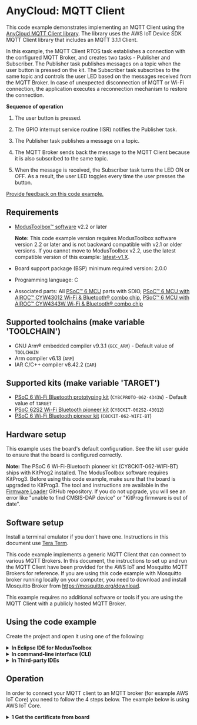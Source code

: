 # AnyCloud: MQTT Client

This code example demonstrates implementing an MQTT Client using the [AnyCloud MQTT Client library](https://github.com/cypresssemiconductorco/mqtt). The library uses the AWS IoT Device SDK MQTT Client library that includes an MQTT 3.1.1 Client.

In this example, the MQTT Client RTOS task establishes a connection with the configured MQTT Broker, and creates two tasks - Publisher and Subscriber. The Publisher task publishes messages on a topic when the user button is pressed on the kit. The Subscriber task subscribes to the same topic and controls the user LED based on the messages received from the MQTT Broker. In case of unexpected disconnection of MQTT or Wi-Fi connection, the application executes a reconnection mechanism to restore the connection.


**Sequence of operation**

1. The user button is pressed.

2. The GPIO interrupt service routine (ISR) notifies the Publisher task.

3. The Publisher task publishes a message on a topic.

4. The MQTT Broker sends back the message to the MQTT Client because it is also subscribed to the same topic.

5. When the message is received, the Subscriber task turns the LED ON or OFF. As a result, the user LED toggles every time the user presses the button.

[Provide feedback on this code example.](https://cypress.co1.qualtrics.com/jfe/form/SV_1NTns53sK2yiljn?Q_EED=eyJVbmlxdWUgRG9jIElkIjoiQ0UyMjk4ODkiLCJTcGVjIE51bWJlciI6IjAwMi0yOTg4OSIsIkRvYyBUaXRsZSI6IkFueUNsb3VkOiBNUVRUIENsaWVudCIsInJpZCI6InNtcngiLCJEb2MgdmVyc2lvbiI6IjMuMC4wIiwiRG9jIExhbmd1YWdlIjoiRW5nbGlzaCIsIkRvYyBEaXZpc2lvbiI6Ik1DRCIsIkRvYyBCVSI6IklDVyIsIkRvYyBGYW1pbHkiOiJQU09DIn0=)


## Requirements

- [ModusToolbox&trade; software](https://www.cypress.com/products/modustoolbox-software-environment) v2.2 or later

    **Note:** This code example version requires ModusToolbox software version 2.2 or later and is not backward compatible with v2.1 or older versions. If you cannot move to ModusToolbox v2.2, use the latest compatible version of this example: [latest-v1.X](https://github.com/cypresssemiconductorco/mtb-example-anycloud-mqtt-client/tree/latest-v1.X).

- Board support package (BSP) minimum required version: 2.0.0
- Programming language: C
- Associated parts: All [PSoC&trade; 6 MCU](http://www.cypress.com/PSoC6) parts with SDIO, [PSoC™ 6 MCU with AIROC™ CYW43012 Wi-Fi & Bluetooth® combo chip](https://www.cypress.com/documentation/datasheets/cyw43012-single-chip-ultra-low-power-ieee-80211n-compliant-ieee-80211ac), [PSoC™ 6 MCU with AIROC™ CYW4343W Wi-Fi & Bluetooth® combo chip](https://www.cypress.com/documentation/datasheets/cyw4343w-single-chip-80211-bgn-macbasebandradio-bluetooth-51)


## Supported toolchains (make variable 'TOOLCHAIN')

- GNU Arm® embedded compiler v9.3.1 (`GCC_ARM`) - Default value of `TOOLCHAIN`
- Arm compiler v6.13 (`ARM`)
- IAR C/C++ compiler v8.42.2 (`IAR`)


## Supported kits (make variable 'TARGET')

- [PSoC 6 Wi-Fi Bluetooth prototyping kit](https://www.cypress.com/CY8CPROTO-062-4343W) (`CY8CPROTO-062-4343W`) - Default value of `TARGET`
- [PSoC 62S2 Wi-Fi Bluetooth pioneer kit](https://www.cypress.com/CY8CKIT-062S2-43012) (`CY8CKIT-062S2-43012`)
- [PSoC 6 Wi-Fi Bluetooth pioneer kit](https://www.cypress.com/CY8CKIT-062-WiFi-BT) (`C8CKIT-062-WIFI-BT`)

## Hardware setup

This example uses the board's default configuration. See the kit user guide to ensure that the board is configured correctly.

**Note:** The PSoC 6 Wi-Fi-Bluetooth pioneer kit (CY8CKIT-062-WIFI-BT) ships with KitProg2 installed. The ModusToolbox software requires KitProg3. Before using this code example, make sure that the board is upgraded to KitProg3. The tool and instructions are available in the [Firmware Loader](https://github.com/cypresssemiconductorco/Firmware-loader) GitHub repository. If you do not upgrade, you will see an error like "unable to find CMSIS-DAP device" or "KitProg firmware is out of date".

## Software setup

Install a terminal emulator if you don't have one. Instructions in this document use [Tera Term](https://ttssh2.osdn.jp/index.html.en).

This code example implements a generic MQTT Client that can connect to various MQTT Brokers. In this document, the instructions to set up and run the MQTT Client have been provided for the AWS IoT and Mosquitto MQTT Brokers for reference. If you are using this code example with Mosquitto broker running locally on your computer, you need to download and install Mosquitto Broker from https://mosquitto.org/download.

This example requires no additional software or tools if you are using the MQTT Client with a publicly hosted MQTT Broker.

## Using the code example

Create the project and open it using one of the following:

<details><summary><b>In Eclipse IDE for ModusToolbox</b></summary>

1. Click the **New Application** link in the **Quick Panel** (or, use **File** > **New** > **ModusToolbox Application**). This launches the [Project Creator](http://www.cypress.com/ModusToolboxProjectCreator) tool.

2. Pick a kit supported by the code example from the list shown in the **Project Creator - Choose Board Support Package (BSP)** dialog.

   When you select a supported kit, the example is reconfigured automatically to work with the kit. To work with a different supported kit later, use the [Library Manager](https://www.cypress.com/ModusToolboxLibraryManager) to choose the BSP for the supported kit. You can use the Library Manager to select or update the BSP and firmware libraries used in this application. To access the Library Manager, click the link from the **Quick Panel**.

   You can also just start the application creation process again and select a different kit.

   If you want to use the application for a kit not listed here, you may need to update the source files. If the kit does not have the required resources, the application may not work.

3. In the **Project Creator - Select Application** dialog, choose the example by enabling the checkbox.

4. Optionally, change the suggested **New Application Name**.

5. Enter the local path in the **Application(s) Root Path** field to indicate where the application needs to be created.

   Applications that can share libraries can be placed in the same root path.

6. Click **Create** to complete the application creation process.

For more details, see the [Eclipse IDE for ModusToolbox User Guide](https://www.cypress.com/MTBEclipseIDEUserGuide) (locally available at *{ModusToolbox install directory}/ide_{version}/docs/mt_ide_user_guide.pdf*).

</details>

<details><summary><b>In command-line interface (CLI)</b></summary>

ModusToolbox provides the Project Creator as both a GUI tool and a command line tool to easily create one or more ModusToolbox applications. See the "Project Creator Tools" section of the [ModusToolbox User Guide](https://www.cypress.com/ModusToolboxUserGuide) for more details.

Alternatively, you can manually create the application using the following steps:

1. Download and unzip this repository onto your local machine, or clone the repository.

2. Open a CLI terminal and navigate to the application folder.

   On Windows, use the command line `modus-shell` program provided in the ModusToolbox installation instead of a standard Windows command line application. This shell provides access to all ModusToolbox tools. You can access it by typing `modus-shell` in the search box in the Windows menu.

   In Linux and macOS, you can use any terminal application.

   **Note:** The cloned application contains a default BSP file (*TARGET_xxx.mtb*) in the *deps* folder. Use the [Library Manager](https://www.cypress.com/ModusToolboxLibraryManager) (`make modlibs` command) to select and download a different BSP file, if required. If the selected kit does not have the required resources or is not [supported](#supported-kits-make-variable-target), the application may not work.

3. Import the required libraries by executing the `make getlibs` command.

Various CLI tools include a `-h` option that prints help information to the terminal screen about that tool. For more details, see the [ModusToolbox User Guide](https://www.cypress.com/ModusToolboxUserGuide) (locally available at *{ModusToolbox install directory}/docs_{version}/mtb_user_guide.pdf*).

</details>

<details><summary><b>In Third-party IDEs</b></summary>

1. Follow the instructions from the **In command-line interface (CLI)** section to create the application, and import the libraries using the `make getlibs` command.

2. Export the application to a supported IDE using the `make <ide>` command.

   For a list of supported IDEs and more details, see the "Exporting to IDEs" section of the [ModusToolbox User Guide](https://www.cypress.com/ModusToolboxUserGuide) (locally available at *{ModusToolbox install directory}/docs_{version}/mtb_user_guide.pdf*).

3. Follow the instructions displayed in the terminal to create or import the application as an IDE project.

</details>

## Operation
   
In order to connect your MQTT client to an MQTT broker (for example AWS IoT Core) you need to follow the 4 steps below.
The example below is using AWS IoT Core.
   
<details><summary><b>1 Get the certificate from board</b></summary>
* Use the micro USB cable to connect the USB port if your board to your machine

* Download and install [Teraterm](https://osdn.net/projects/ttssh2/releases/) 
   
* Start ttermpro.exe and connect to KitProg3 USB-UART (COMxxx)
   
* Set the baud rate to 1152000 (Setup -> Serial port ... -> Speed
   
* Press the RST microswitch on the board (top layer of the PCB close to the micro USB port)
   
* Inspect output in teraterm and copy and paste the PEM certificate string (copy text and right click)
  <details><summary><b>Example PEM certificate string</b></summary>
  <p>
  ```
-----BEGIN CERTIFICATE-----
MIIB9jCCAXygAwIBAgIEXgT+DjAKBggqhkjOPQQDAzByMQswCQYDVQQGEwJERTEh
MB8GA1UECgwYSW5maW5lb24gVGVjaG5vbG9naWVzIEFHMRMwEQYDVQQLDApPUFRJ
R0EoVE0pMSswKQYDVQQDDCJJbmZpbmVvbiBPUFRJR0EoVE0pIFRydXN0IE0gQ0Eg
MzAwMB4XDTIwMDkxMDExNDAzNVoXDTQwMDkxMDExNDAzNVowGjEYMBYGA1UEAwwP
SW5maW5lb25Jb1ROb2RlMFkwEwYHKoZIzj0CAQYIKoZIzj0DAQcDQgAE8xsE3m70
j4zbkjNT0VWtzlRiOXPMPuC0XhP/eHspdjyvIYiglddS0iUOLd9j5WCTs8/nEnh5
CXgm8OxtwjGYpaNYMFYwDgYDVR0PAQH/BAQDAgCAMAwGA1UdEwEB/wQCMAAwFQYD
VR0gBA4wDDAKBggqghQARAEUATAfBgNVHSMEGDAWgBSzg+GsVpQGWa/Yr1cheEV0
jgxJmTAKBggqhkjOPQQDAwNoADBlAjEA0jVk4QiWEyy1/rKM1hZZOrl97wDDXXpp
AgCQur1rUvgSp4umX0T4LT3EV1JvvUuCAjA86yrxxKrYft/+eqELm3vo7Pd6Jaf/
aLqzM0OYE4ys7VEMmlhaiP0pCMY18VObNvo=
-----END CERTIFICATE-----
  ```
  </p>
  </details>
   
</details>
   
<details><summary><b>2 Setting up your AWS account</b></summary>
<p>- Register your certificate if your board</p>
<p>- Create a policy</p>
<p>- Attach policy to certificate</p>
<p>- Create a thing</p>
<p>- Attach certificate to the thing you created</p>
<p>- Copy your endpoint identifier</p>
</details>

<details><summary><b>3 ModusToolbox(TM)</b></summary>
<p>- Download and install ModusToolbox(TM) here</p>
<p>- (optional) Add the github repository to ModusToolbox(TM)</p>
<p>- Create new application (choose your BSP and select Template Application "Secure Element Anycloud MQTT Client Demonstration")</p>
<p>- Copy your endpoint string to configs/mqtt_client.h (`MQTT_SNI_HOSTNAME` and `MQTT_BROKER_ADDRESS`)</p>
<p>- Change the Wi-Fi credentials to your local settings in *configs/wifi_config.h*</p>
<p>- Compile and flash to your board</p>
</details>

<details><summary><b>4 Subscribe to MQTT topic</b></summary>
- foobar
</details>
   
## Debugging

You can debug the example to step through the code. In the IDE, use the **\<Application Name> Debug (KitProg3_MiniProg4)** configuration in the **Quick Panel**. For more details, see the "Program and debug" section in the [Eclipse IDE for ModusToolbox User Guide](https://www.cypress.com/MTBEclipseIDEUserGuide).

**Note:** **(Only while debugging)** On the CM4 CPU, some code in `main()` may execute before the debugger halts at the beginning of `main()`. This means that some code executes twice - once before the debugger stops execution, and again after the debugger resets the program counter to the beginning of `main()`. See [KBA231071](https://community.cypress.com/docs/DOC-21143) to learn about this and for the workaround.

## Design and implementation

This example implements three RTOS tasks: MQTT Client, Publisher, and Subscriber. The main function initializes the BSP and the retarget-io library, and creates the MQTT Client task.

The MQTT Client task initializes the Wi-Fi connection manager (WCM) and connects to a Wi-Fi access point (AP) using the Wi-Fi network credentials that are configured in *wifi_config.h*. Upon a successful Wi-Fi connection, the task initializes the MQTT library and establishes a connection with the MQTT Broker/Server.

The MQTT connection is configured to be secure by default; the secure connection requires a client certificate, a private key, and the Root CA certificate of the MQTT Broker that are configured in *mqtt_client_config.h*.

After a successful MQTT connection, the Subscriber and Publisher tasks are created. The MQTT Client task then waits for commands from the other two tasks and callbacks to handle events like unexpected disconnections.

The Subscriber task initializes the user LED GPIO and subscribes to messages on the topic specified by the `MQTT_SUB_TOPIC` macro that can be configured in *mqtt_client_config.h*. When the Subscriber task receives a message from the Broker, it turns the user LED ON or OFF depending on whether the received message is "TURN ON" or "TURN OFF" (configured using the `MQTT_DEVICE_ON_MESSAGE` and `MQTT_DEVICE_OFF_MESSAGE` macros).

The Publisher task sets up the user button GPIO and configures an interrupt for the button. The ISR notifies the Publisher task upon a button press. The Publisher task then publishes messages (*TURN ON* / *TURN OFF*) on the topic specified by the `MQTT_PUB_TOPIC` macro. When the publish operation fails, a message is sent over a queue to the MQTT Client task.

An MQTT event callback function `mqtt_event_callback()` invoked by the MQTT library for events like MQTT disconnection and incoming MQTT subscription messages from the MQTT broker. In the case of an MQTT disconnection, the MQTT client task is informed about the disconnection using a message queue. When an MQTT subscription message is received, the subscriber callback function implemented in *subscriber_task.c* is invoked to handle the incoming MQTT message.

The MQTT client task handles unexpected disconnections in the MQTT or Wi-Fi connections by initiating reconnection to restore the Wi-Fi and/or MQTT connections. Upon failure, the Publisher and Subscriber tasks are deleted, cleanup operations of various libraries are performed, and then the MQTT client task is terminated.

**Note:** The CY8CPROTO-062-4343W board shares the same GPIO for the user button (USER BTN) and the CYW4343W host wakeup pin. Because this example uses the GPIO for interfacing with the user button to toggle the LED, the SDIO interrupt to wake up the host is disabled by setting `CY_WIFI_HOST_WAKE_SW_FORCE` to '0' in the Makefile through the `DEFINES` variable.

### Configuring the MQTT Client

#### Wi-Fi and MQTT configuration macros

| Macro                               |  Description              |
| :---------------------------------- | :------------------------ |
| **Wi-Fi Connection Configurations**  |  In *configs/wifi_config.h*  |
| `WIFI_SSID`       | SSID of the Wi-Fi AP to which the MQTT Client connects   |
| `WIFI_PASSWORD`   | Passkey/password for the Wi-Fi SSID specified above                 |
| `WIFI_SECURITY`   | Security type of the Wi-Fi AP. See `cy_wcm_security_t` structure in *cy_wcm.h* file for more details.      |
| `MAX_WIFI_CONN_RETRIES`   | Maximum number of retries for Wi-Fi connection   |
| `WIFI_CONN_RETRY_INTERVAL_MS`   | Time interval in milliseconds in between successive Wi-Fi connection retries   |
| **MQTT Connection Configurations**  |  In *configs/mqtt_client_config.h*  |
| `MQTT_BROKER_ADDRESS`      | Hostname of the MQTT Broker        |
| `MQTT_PORT`                | Port number to be used for the MQTT connection. As specified by IANA (Internet Assigned Numbers Authority), port numbers assigned for MQTT protocol are *1883* for non-secure connections and *8883* for secure connections. However, MQTT Brokers may use other ports. Configure this macro as specified by the MQTT Broker.                      |
| `MQTT_SECURE_CONNECTION`   | Set this macro to `1` if a secure (TLS) connection to the MQTT Broker is  required to be established; else `0`.         |
| `MQTT_USERNAME` <br> `MQTT_PASSWORD`   | User name and password for client authentication and authorization, if required by the MQTT Broker. However, note that this information is generally not encrypted and the password is sent in plain text. Therefore, this is not a recommended method of client authentication. |
| **MQTT Client Certificate Configurations**  |  In *configs/mqtt_client_config.h*  |
| `CLIENT_CERTIFICATE` <br> `CLIENT_PRIVATE_KEY`  | Certificate and private key of the MQTT Client used for client authentication. Note that these macros are applicable only when `MQTT_SECURE_CONNECTION` is set to `1`.      |
| `ROOT_CA_CERTIFICATE`      |  Root CA certificate of the MQTT Broker |
| **MQTT Message Configurations**    |  In *configs/mqtt_client_config.h*  |
| `MQTT_PUB_TOPIC`           | MQTT topic to which the messages are published by the Publisher task to the MQTT Broker    |
| `MQTT_SUB_TOPIC`           | MQTT topic to which the Subscriber task subscribes to. The MQTT Broker sends the messages to the Subscriber that are published in this topic (or equivalent topic).  |
| `MQTT_MESSAGES_QOS`        | The Quality of Service (QoS) level to be used by the Publisher and Subscriber. Valid choices are `0`, `1`, and `2`.  |
| `ENABLE_LWT_MESSAGE`       | Set this macro to `1` if you want to use the 'Last Will and Testament (LWT)' option; else `0`. LWT is an MQTT message that will be published by the MQTT Broker on the specified topic if the MQTT connection is unexpectedly closed. This configuration is sent to the MQTT Broker during MQTT connect operation; the MQTT Broker will publish the Will message on the Will topic when it recognizes an unexpected disconnection from the client. |
| `MQTT_WILL_TOPIC_NAME` <br> `MQTT_WILL_MESSAGE`   | The MQTT topic and message for the LWT option described above. These configurations are applicable only when `ENABLE_LWT_MESSAGE` is set to `1`.  |
| `MQTT_DEVICE_ON_MESSAGE` <br> `MQTT_DEVICE_OFF_MESSAGE`  | The MQTT messages that control the device (LED) state in this code example.  |
| **Other MQTT Client Configurations**    |  In *configs/mqtt_client_config.h*  |
| `GENERATE_UNIQUE_CLIENT_ID`   | Every active MQTT connection must have a unique client identifier. If this macro is set to `1`, the device will generate a unique client identifier by appending a timestamp to the string specified by the `MQTT_CLIENT_IDENTIFIER` macro. This feature is useful if you are using the same code on multiple kits simultaneously.   |
| `MQTT_CLIENT_IDENTIFIER`     | The client identifier (client ID) string to be used during MQTT connection. If `GENERATE_UNIQUE_CLIENT_ID` is set to `1`, a timestamp is appended to this macro value and used as the client ID; else, the value specified for this macro is directly used as the client ID.   |
| `MQTT_CLIENT_IDENTIFIER_MAX_LEN`   | The longest client identifier that an MQTT server must accept (as defined by the MQTT 3.1.1 spec) is 23 characters. However, some MQTT Brokers support longer client IDs. Configure this macro as per the MQTT Broker specification.  |
| `MQTT_TIMEOUT_MS`            | Timeout in milliseconds for MQTT operations in this example   |
| `MQTT_KEEP_ALIVE_SECONDS`    | The keepalive interval in seconds used for MQTT ping request   |
| `MQTT_ALPN_PROTOCOL_NAME`   | The Application Layer Protocol Negotiation (ALPN) protocol name to be used that is supported by the MQTT Broker in use. Note that this is an optional macro for most of the use cases. <br>Per IANA, the port numbers assigned for MQTT protocol are 1883 for non-secure connections and 8883 for secure connections. In some cases, there is a need to use other ports for MQTT like port 443 (which is reserved for HTTPS). ALPN is an extension to TLS that allows many protocols to be used over a secure connection.     |
| `MQTT_SNI_HOSTNAME`   | The Server Name Indication (SNI) host name to be used during the Transport Layer Security (TLS) connection as specified by the MQTT Broker. <br>SNI is extension to the TLS protocol. As required by some MQTT Brokers, SNI typically includes the hostname in the "Client Hello" message sent during TLS handshake.     |
| `MQTT_NETWORK_BUFFER_SIZE`   | A network buffer is allocated for sending and receiving MQTT packets over the network. Specify the size of this buffer using this macro. Note that the minimum buffer size is defined by `CY_MQTT_MIN_NETWORK_BUFFER_SIZE` macro in the MQTT library.  |
| `MAX_MQTT_CONN_RETRIES`   | Maximum number of retries for MQTT connection   |
| `MQTT_CONN_RETRY_INTERVAL_MS`   | Time interval in milliseconds in between successive MQTT connection retries   |

#### Setting up the MQTT Broker

<details><summary><b>AWS IoT MQTT</b></summary>

 1. Set up the MQTT device (also known as a *Thing*) in the AWS IoT Core as described in the [Getting started with AWS IoT tutorial](https://docs.aws.amazon.com/iot/latest/developerguide/iot-gs.html).

    **Note:** While setting up your device, ensure that the policy associated with this device permits all MQTT operations (*iot:Connect*, *iot:Publish*, *iot:Receive*, and *iot:Subscribe*) for the resource used by this device. For testing purposes, it is recommended to have the following policy document which allows all *MQTT Policy Actions* on all *Amazon Resource Names (ARNs)*.
    ```
    {
        "Version": "2012-10-17",
        "Statement": [
            {
                "Effect": "Allow",
                "Action": "iot:*",
                "Resource": "*"
            }
        ]
    }
    ```

 2. In the *configs/mqtt_client_config.h* file, set `MQTT_BROKER_ADDRESS` to your custom endpoint on the **Settings** page of the AWS IoT Console. This has the format `ABCDEFG1234567.iot.<region>.amazonaws.com`.

 3. Set the macros `MQTT_PORT` to `8883` and `MQTT_SECURE_CONNECTION` to `1` in the *configs/mqtt_client_config.h* file.

 4. Download the following certificates and keys that are created and activated in the previous step:
       - A certificate for the AWS IoT Thing - *xxxxxxxxxx.cert.pem*
       - A public key - *xxxxxxxxxx.public.key*
       - A private key - *xxxxxxxxxx.private.key*
       - Root CA "RSA 2048 bit key: Amazon Root CA 1" for AWS IoT from [CA Certificates for Server Authentication](https://docs.aws.amazon.com/iot/latest/developerguide/server-authentication.html#server-authentication-certs).

 5. Using these certificates and keys, enter the following parameters in *mqtt_client_config.h* in Privacy-Enhanced Mail (PEM) format:
       - `CLIENT_CERTIFICATE` - *xxxxxxxxxx.cert.pem*
       - `CLIENT_PRIVATE_KEY` - *xxxxxxxxxx.private.key*
       - `ROOT_CA_CERTIFICATE` - Root CA certificate

    You can either convert the values to strings manually following the format shown in *mqtt_client_config.h* or you can use the HTML utility available [here](https://github.com/cypresssemiconductorco/amazon-freertos/blob/master/tools/certificate_configuration/PEMfileToCString.html) to convert the certificates and keys from PEM format to C string format. You need to clone the repository from GitHub to use the utility.

</details>

<details><summary><b>Local Mosquitto Broker</b></summary>

Download and install the Mosquitto Broker for your computer from https://mosquitto.org/download. The following instructions help in setting up the Mosquitto Broker for a secure connection with the client using self-signed SSL certificates. This requires **OpenSSL** which is already preloaded in the ModusToolbox installation. Run the below commands with a CLI (on Windows, use the command line "modus-shell" program provided in the ModusToolbox installation instead of a standard Windows command-line application).

1. Generate the CA certificate for the Mosquitto Broker / Server using the following commands. Follow the instructions in the command window to provide the details required.
   ```
   openssl genrsa -out ca.key 2048
   openssl req -new -x509 -sha256 -nodes -days 365 -key ca.key -out ca.crt
   ```

2. Generate the server key pair and server certificate (signed using the CA certificate from step 1) for the Mosquitto Broker using the following commands. Follow the instructions in the command window to provide the details required.
   ```
   openssl genrsa -out server.key 2048
   openssl req -new -nodes -sha256 -key server.key -out server.csr
   openssl x509 -req -sha256 -in server.csr -CA ca.crt -CAkey ca.key -CAcreateserial -out server.crt -days 365
   ```

   At this stage, the certificates and keys required by the Mosquitto broker are ready. The files used from the above steps are *ca.crt*, *server.crt*, and *server.key*.

3. Create a configuration file for the Mosquitto Broker - *mosquitto.conf* with the following contents and provide the path to the generated credentials (*ca.crt*, *server.crt*, and *server.key*) under the SSL settings section.
   ```
   # Config file for mosquitto
   connection_messages true
   per_listener_settings true

   listener 8883
   require_certificate true
   use_identity_as_username true
   allow_anonymous false

   # SSL settings
   cafile <path-to-ca.crt>
   keyfile <path-to-server.key>
   certfile <path-to-server.crt>
   ```

4. Start the Mosquitto Broker with the configurations from the above *mosquitto.conf* file using the following command. If the *mosquitto.conf* file is present in a different location from where the command is run, provide the path to the config file after the `-c` argument in the following command:
   ```
   mosquitto -v -c mosquitto.conf
   ```

5. Generate the client certificates using the following commands. Follow the instructions in the command window to provide the details required. Note that the last command requires *ca.crt* and *ca.key* files generated in Step 2.
   ```
   openssl genrsa -out client.key 2048
   openssl req -new -out client.csr -key client.key
   openssl x509 -req -in client.csr -CA ca.crt -CAkey ca.key -CAcreateserial -out client.crt -days 365
   ```

6. Configure the MQTT Client configurations in *configs/mqtt_client_config.h* as follows:

     - `MQTT_BROKER_ADDRESS` as the IP address of the computer running the Mosquitto Broker (the computer on which Step 4 is performed).

     - `MQTT_PORT` as `8883`.

     - `MQTT_SECURE_CONNECTION` as `1`.

     - Using the client certificate (*client.crt*), private key (*client.key*), and root CA certificate (*ca.crt*) from the above steps, configure the `CLIENT_CERTIFICATE`, `CLIENT_PRIVATE_KEY`, and `ROOT_CA_CERTIFICATE` macros respectively.

       You can either convert the PEM format values to strings manually following the format shown in *mqtt_client_config.h* or you can use the HTML utility available [here](https://github.com/cypresssemiconductorco/amazon-freertos/blob/master/tools/certificate_configuration/PEMfileToCString.html) to convert the certificates and keys from PEM format to C string format. You need to clone the repository from GitHub to use the utility.

</details>

Although this section provides instructions only for AWS IoT and local Mosquitto Broker, the MQTT Client implemented in this example is generic. It is expected to work with other MQTT Brokers with appropriate configurations. See the [list of publicly-accessible MQTT Brokers](https://github.com/mqtt/mqtt.github.io/wiki/public_brokers) that can be used for testing and prototyping purposes.

### Resources and settings

**Table 1. Application resources**

| Resource  |  Alias/Object     |    Purpose     |
| :------- | :------------    | :------------ |
| UART (HAL)|cy_retarget_io_uart_obj| UART HAL object used by Retarget-IO for Debug UART port  |
| GPIO (HAL)    | CYBSP_USER_LED         | User LED controlled by the Subscriber based on incoming MQTT messages  |
| GPIO (HAL)    | CYBSP_USER_BTN         | User Button used to notify the Publisher to publish MQTT messages |

## Related resources

| Application notes                                            |                                                              |
| :----------------------------------------------------------- | :----------------------------------------------------------- |
| [AN228571](https://www.cypress.com/AN228571) – Getting started with PSoC 6 MCU on ModusToolbox | Describes PSoC 6 MCU devices and how to build your first application with ModusToolbox |
| [AN221774](https://www.cypress.com/AN221774) – Getting started with PSoC 6 MCU on PSoC Creator | Describes PSoC 6 MCU devices and how to build your first application with PSoC Creator |
| [AN210781](https://www.cypress.com/AN210781) – Getting started with PSoC 6 MCU with Bluetooth Low Energy connectivity on PSoC Creator | Describes PSoC 6 MCU with Bluetooth LE connectivity devices and how to build your first application with PSoC Creator |
| [AN215656](https://www.cypress.com/AN215656) – PSoC 6 MCU: dual-CPU system design | Describes the dual-CPU architecture in PSoC 6 MCU, and shows how to build a simple dual-CPU design |
| **Code examples**                                            |                                                              |
| [Using ModusToolbox](https://github.com/cypresssemiconductorco/Code-Examples-for-ModusToolbox-Software) | [Using PSoC Creator](https://www.cypress.com/documentation/code-examples/psoc-6-mcu-code-examples) |
| **Device documentation**                                     |                                                              |
| [PSoC 6 MCU datasheets](https://www.cypress.com/search/all?f[0]=meta_type%3Atechnical_documents&f[1]=resource_meta_type%3A575&f[2]=field_related_products%3A114026) | [PSoC 6 technical reference manuals](https://www.cypress.com/search/all/PSoC%206%20Technical%20Reference%20Manual?f[0]=meta_type%3Atechnical_documents&f[1]=resource_meta_type%3A583) |
| **Development kits**                                         | Buy at www.cypress.com                                       |
| [CY8CKIT-062-BLE](https://www.cypress.com/CY8CKIT-062-BLE) PSoC 6 Bluetooth LE pioneer kit | [CY8CKIT-062-WiFi-BT](https://www.cypress.com/CY8CKIT-062-WiFi-BT) PSoC 6 Wi-Fi Bluetooth pioneer kit |
| [CY8CPROTO-063-BLE](https://www.cypress.com/CY8CPROTO-063-BLE) PSoC 6 Bluetooth LE prototyping kit | [CY8CPROTO-062-4343W](https://www.cypress.com/CY8CPROTO-062-4343W) PSoC 6 Wi-Fi Bluetooth prototyping kit |
| [CY8CKIT-062S2-43012](https://www.cypress.com/CY8CKIT-062S2-43012) PSoC 62S2 Wi-Fi Bluetooth pioneer kit | [CY8CPROTO-062S3-4343W](https://www.cypress.com/CY8CPROTO-062S3-4343W) PSoC 62S3 Wi-Fi Bluetooth prototyping kit |
| [CYW9P62S1-43438EVB-01](https://www.cypress.com/CYW9P62S1-43438EVB-01) PSoC 62S1 Wi-Fi Bluetooth pioneer kit | [CYW9P62S1-43012EVB-01](https://www.cypress.com/CYW9P62S1-43012EVB-01) PSoC 62S1 Wi-Fi Bluetooth pioneer kit |
| [CY8CKIT-064B0S2-4343W](http://www.cypress.com/CY8CKIT-064B0S2-4343W) PSoC 64 "Secure Boot" Wi-Fi Bluetooth pioneer kit |            |
| **Libraries**                                                |                                                              |
| PSoC 6 peripheral driver library (PDL) and docs  | [mtb-pdl-cat1](https://github.com/cypresssemiconductorco/mtb-pdl-cat1) on GitHub |
| Hardware abstraction layer (HAL) Library and docs    | [mtb-hal-cat1](https://github.com/cypresssemiconductorco/mtb-hal-cat1) on GitHub |
| Retarget IO - A utility library to retarget the standard input/output (STDIO) messages to a UART port | [retarget-io](https://github.com/cypresssemiconductorco/retarget-io) on GitHub |
| **Middleware**                                               |                                                              |
| MQTT Client library and documents                            | [mqtt](https://github.com/cypresssemiconductorco/mqtt) on GitHub |
| Wi-Fi connection manager (WCM) library and documents         | [wifi-connection-manager](https://github.com/cypresssemiconductorco/wifi-connection-manager) on GitHub |
| Wi-Fi middleware core library and documents                  | [wifi-mw-core](https://github.com/cypresssemiconductorco/wifi-mw-core) on GitHub|
| FreeRTOS library and documents                               | [freeRTOS](https://github.com/cypresssemiconductorco/freertos) on GitHub |
| CapSense&trade; library and documents                        | [capsense](https://github.com/cypresssemiconductorco/capsense) on GitHub |
| Links to all PSoC 6 MCU middleware                           | [psoc6-middleware](https://github.com/cypresssemiconductorco/psoc6-middleware) on GitHub |
| **Tools**                                                    |                                                              |
| [Eclipse IDE for ModusToolbox](https://www.cypress.com/modustoolbox) | The cross-platform, Eclipse-based IDE for IoT designers that supports application configuration and development targeting converged MCU and wireless systems. |
| [PSoC Creator™](https://www.cypress.com/products/psoc-creator-integrated-design-environment-ide) | The legacy Cypress IDE for PSoC and FM0+ MCU development. |

## Other resources

Cypress provides a wealth of data at www.cypress.com to help you select the right device, and quickly and effectively integrate it into your design.

For PSoC 6 MCU devices, see [How to design with PSoC 6 MCU - KBA223067](https://community.cypress.com/docs/DOC-14644) in the Cypress community.

## Document history

Document title: *CE229889* - *AnyCloud: MQTT Client*

| Version | Description of Change |
| ------- | --------------------- |
| 1.0.0   | New code example      |
| 1.1.0   | Minor bug fixes and Makefile updates to sync with BSP changes. |
| 2.0.0   | Major update to support ModusToolbox software v2.2, added support for Mosquitto Broker.<br /> This version is not backward compatible with ModusToolbox software v2.1.  |
| 2.1.0   | Updated the configuration file to support MbedTLS v2.22.0  |
| 3.0.0   | Major update to support MQTT library v3.X and FreeRTOS v10.3.1<br /> Enhancements to the code example functionality like Wi-Fi and MQTT reconnection mechanism.  |
------

All other trademarks or registered trademarks referenced herein are the property of their respective owners.

![banner](images/ifx-cy-banner.png)

-------------------------------------------------------------------------------

© Cypress Semiconductor Corporation, 2016-2021. This document is the property of Cypress Semiconductor Corporation, an Infineon Technologies company, and its affiliates ("Cypress").  This document, including any software or firmware included or referenced in this document ("Software"), is owned by Cypress under the intellectual property laws and treaties of the United States and other countries worldwide.  Cypress reserves all rights under such laws and treaties and does not, except as specifically stated in this paragraph, grant any license under its patents, copyrights, trademarks, or other intellectual property rights.  If the Software is not accompanied by a license agreement and you do not otherwise have a written agreement with Cypress governing the use of the Software, then Cypress hereby grants you a personal, non-exclusive, nontransferable license (without the right to sublicense) (1) under its copyright rights in the Software (a) for Software provided in source code form, to modify and reproduce the Software solely for use with Cypress hardware products, only internally within your organization, and (b) to distribute the Software in binary code form externally to end users (either directly or indirectly through resellers and distributors), solely for use on Cypress hardware product units, and (2) under those claims of Cypress’s patents that are infringed by the Software (as provided by Cypress, unmodified) to make, use, distribute, and import the Software solely for use with Cypress hardware products.  Any other use, reproduction, modification, translation, or compilation of the Software is prohibited.
<br>
TO THE EXTENT PERMITTED BY APPLICABLE LAW, CYPRESS MAKES NO WARRANTY OF ANY KIND, EXPRESS OR IMPLIED, WITH REGARD TO THIS DOCUMENT OR ANY SOFTWARE OR ACCOMPANYING HARDWARE, INCLUDING, BUT NOT LIMITED TO, THE IMPLIED WARRANTIES OF MERCHANTABILITY AND FITNESS FOR A PARTICULAR PURPOSE.  No computing device can be absolutely secure.  Therefore, despite security measures implemented in Cypress hardware or software products, Cypress shall have no liability arising out of any security breach, such as unauthorized access to or use of a Cypress product.  CYPRESS DOES NOT REPRESENT, WARRANT, OR GUARANTEE THAT CYPRESS PRODUCTS, OR SYSTEMS CREATED USING CYPRESS PRODUCTS, WILL BE FREE FROM CORRUPTION, ATTACK, VIRUSES, INTERFERENCE, HACKING, DATA LOSS OR THEFT, OR OTHER SECURITY INTRUSION (collectively, "Security Breach").  Cypress disclaims any liability relating to any Security Breach, and you shall and hereby do release Cypress from any claim, damage, or other liability arising from any Security Breach.  In addition, the products described in these materials may contain design defects or errors known as errata which may cause the product to deviate from published specifications.  To the extent permitted by applicable law, Cypress reserves the right to make changes to this document without further notice. Cypress does not assume any liability arising out of the application or use of any product or circuit described in this document.  Any information provided in this document, including any sample design information or programming code, is provided only for reference purposes.  It is the responsibility of the user of this document to properly design, program, and test the functionality and safety of any application made of this information and any resulting product.  "High-Risk Device" means any device or system whose failure could cause personal injury, death, or property damage.  Examples of High-Risk Devices are weapons, nuclear installations, surgical implants, and other medical devices.  "Critical Component" means any component of a High-Risk Device whose failure to perform can be reasonably expected to cause, directly or indirectly, the failure of the High-Risk Device, or to affect its safety or effectiveness.  Cypress is not liable, in whole or in part, and you shall and hereby do release Cypress from any claim, damage, or other liability arising from any use of a Cypress product as a Critical Component in a High-Risk Device.  You shall indemnify and hold Cypress, including its affiliates, and its directors, officers, employees, agents, distributors, and assigns harmless from and against all claims, costs, damages, and expenses, arising out of any claim, including claims for product liability, personal injury or death, or property damage arising from any use of a Cypress product as a Critical Component in a High-Risk Device.  Cypress products are not intended or authorized for use as a Critical Component in any High-Risk Device except to the limited extent that (i) Cypress’s published data sheet for the product explicitly states Cypress has qualified the product for use in a specific High-Risk Device, or (ii) Cypress has given you advance written authorization to use the product as a Critical Component in the specific High-Risk Device and you have signed a separate indemnification agreement.
<br>
Cypress, the Cypress logo, and combinations thereof, WICED, ModusToolBox, PSoC, CapSense, EZ-USB, F-RAM, and Traveo are trademarks or registered trademarks of Cypress or a subsidiary of Cypress in the United States or in other countries.  For a more complete list of Cypress trademarks, visit cypress.com.  Other names and brands may be claimed as property of their respective owners.
